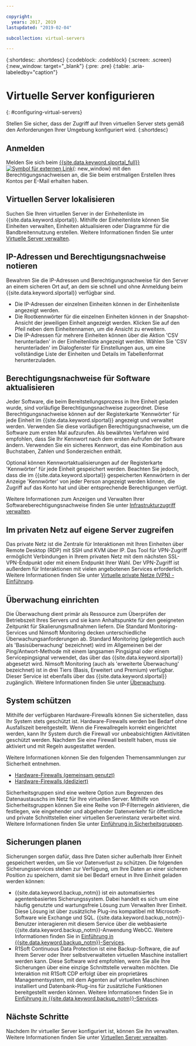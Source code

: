 ```yaml
---

copyright:
  years: 2017, 2019
lastupdated: "2019-02-04"

subcollection: virtual-servers

---
```


{:shortdesc: .shortdesc}
{:codeblock: .codeblock}
{:screen: .screen}
{:new_window: target="_blank"}
{:pre: .pre}
{:table: .aria-labeledby="caption"}


# Virtuelle Server konfigurieren
{: #configuring-virtual-servers}

Stellen Sie sicher, dass der Zugriff auf Ihren virtuellen Server stets gemäß den Anforderungen Ihrer Umgebung konfiguriert wird.
{:shortdesc}

## Anmelden
Melden Sie sich beim [{{site.data.keyword.slportal_full}} ![Symbol für externen Link](../icons/launch-glyph.svg "Symbol für externen Link")](https://control.softlayer.com/){: new_window} mit den Berechtigungsnachweisen an, die Sie beim erstmaligen Erstellen Ihres Kontos per E-Mail erhalten haben.

## Virtuellen Server lokalisieren
Suchen Sie Ihren virtuellen Server in der Einheitenliste im {{site.data.keyword.slportal}}. Mithilfe der Einheitenliste können Sie Einheiten verwalten, Einheiten aktualisieren oder Diagramme für die Bandbreitennutzung erstellen. Weitere Informationen finden Sie unter [Virtuelle Server verwalten](/docs/vsi?topic=virtual-servers-managing-virtual-servers).

## IP-Adressen und Berechtigungsnachweise notieren
Bewahren Sie die IP-Adressen und Berechtigungsnachweise für den Server an einem sicheren Ort auf, an dem sie schnell und ohne Anmeldung beim {{site.data.keyword.slportal}} verfügbar sind.
- Die IP-Adressen der einzelnen Einheiten können in der Einheitenliste angezeigt werden.
- Die Rootkennwörter für die einzelnen Einheiten können in der Snapshot-Ansicht der jeweiligen Einheit angezeigt werden. Klicken Sie auf den Pfeil neben dem Einheitennamen, um die Ansicht zu erweitern.
- Die IP-Adressen für mehrere Einheiten können über die Aktion 'CSV herunterladen' in der Einheitenliste angezeigt werden. Wählen Sie 'CSV herunterladen' im Dialogfenster für Einstellungen aus, um eine vollständige Liste der Einheiten und Details im Tabellenformat herunterzuladen.

## Berechtigungsnachweise für Software aktualisieren
Jeder Software, die beim Bereitstellungsprozess in Ihre Einheit geladen wurde, sind vorläufige Berechtigungsnachweise zugeordnet. Diese Berechtigungsnachweise können auf der Registerkarte 'Kennwörter' für jede Einheit im {{site.data.keyword.slportal}} angezeigt und verwaltet werden. Verwenden Sie diese vorläufigen Berechtigungsnachweise, um die Software zum ersten Mal aufzurufen. Als bewährtes Verfahren wird empfohlen, dass Sie Ihr Kennwort nach dem ersten Aufrufen der Software ändern. Verwenden Sie ein sicheres Kennwort, das eine Kombination aus Buchstaben, Zahlen und Sonderzeichen enthält.

Optional können Kennwortaktualisierungen auf der Registerkarte 'Kennwörter' für jede Einheit gespeichert werden. Beachten Sie jedoch, dass die im {{site.data.keyword.slportal}} gespeicherten Kennwörtern in der Anzeige 'Kennwörter' von jeder Person angezeigt werden können, die Zugriff auf das Konto hat und über entsprechende Berechtigungen verfügt.

Weitere Informationen zum Anzeigen und Verwalten Ihrer Softwareberechtigungsnachweise finden Sie unter [Infrastrukturzugriff verwalten](/docs/iam?topic=iam-mngclassicinfra).

## Im privaten Netz auf eigene Server zugreifen
Das private Netz ist die Zentrale für Interaktionen mit Ihren Einheiten über Remote Desktop (RDP) mit SSH und KVM über IP. Das Tool für VPN-Zugriff ermöglicht Verbindungen in Ihrem privaten Netz mit dem nächsten SSL-VPN-Endpunkt oder mit einem Endpunkt Ihrer Wahl. Der VPN-Zugriff ist außerdem für Interaktionen mit vielen angebotenen Services erforderlich. Weitere Informationen finden Sie unter [Virtuelle private Netze (VPN) - Einführung](/docs/infrastructure/iaas-vpn?topic=VPN-getting-started-with-virtual-private-networking-vpn-).

## Überwachung einrichten
Die Überwachung dient primär als Ressource zum Überprüfen der Betriebszeit Ihres Servers und sie kann Anhaltspunkte für den geeigneten Zeitpunkt für Skalierungsmaßnahmen liefern. Die Standard Monitoring-Services und Nimsoft Monitoring decken unterschiedliche Überwachungsanforderungen ab. Standard Monitoring (gelegentlich auch als 'Basisüberwachung' bezeichnet) wird im Allgemeinen bei der Ping/Antwort-Methode mit einem langsamen Pingsignal oder einem Servicepingsignal verwendet, das über das {{site.data.keyword.slportal}} abgesetzt wird. Nimsoft Monitoring (auch als 'erweiterte Überwachung' bezeichnet) ist in drei Tiers (Basis, Erweitert und Premium) verfügbar. Dieser Service ist ebenfalls über das {{site.data.keyword.slportal}} zugänglich. Weitere Informationen finden Sie unter [Überwachung](/docs/infrastructure/SLmonitoring?topic=slmonitoring-monitoring).

## System schützen
Mithilfe der verfügbaren Hardware-Firewalls können Sie sicherstellen, dass Ihr System stets geschützt ist. Hardware-Firewalls werden bei Bedarf ohne Ausfallszeit bereitgestellt. Wenn die Firewallregeln korrekt eingerichtet werden, kann Ihr System durch die Firewall vor unbeabsichtigten Aktivitäten geschützt werden. Nachdem Sie eine Firewall bestellt haben, muss sie aktiviert und mit Regeln ausgestattet werden.

Weitere Informationen können Sie den folgenden Themensammlungen zur Sicherheit entnehmen.

* [Hardware-Firewalls (gemeinsam genutzt)](/docs/infrastructure/hardware-firewall-shared?topic=hardware-firewall-shared-getting-started-with-hardware-firewall-shared)
* [Hardware-Firewalls (dediziert)](/docs/infrastructure/hardware-firewall-dedicated?topic=hardware-firewall-dedicated-getting-started-with-hardware-firewall-dedicated)

Sicherheitsgruppen sind eine weitere Option zum Begrenzen des Datenaustauschs im Netz für Ihre virtuellen Server. Mithilfe von Sicherheitsgruppen können Sie eine Reihe von IP-Filterregeln aktivieren, die festlegen, wie eingehender und abgehender Datenverkehr für öffentliche und private Schnittstellen einer virtuellen Serverinstanz verarbeitet wird. Weitere Informationen finden Sie unter [Einführung in Sicherheitsgruppen](/docs/infrastructure/security-groups?topic=security-groups-getting-started-with-security-groups).

## Sicherungen planen
Sicherungen sorgen dafür, dass Ihre Daten sicher außerhalb Ihrer Einheit gespeichert werden, um Sie vor Datenverlust zu schützen. Die folgenden Sicherungsservices stehen zur Verfügung, um Ihre Daten an einer sicheren Position zu speichern, damit sie bei Bedarf erneut in Ihre Einheit geladen werden können:

- {{site.data.keyword.backup_notm}} ist ein automatisiertes agentenbasiertes Sicherungssystem. Dabei handelt es sich um eine häufig genutzte und wartungsfreie Lösung zum Verwalten Ihrer Einheit. Diese Lösung ist über zusätzliche Plug-ins kompatibel mit Microsoft-Software wie Exchange und SQL. {{site.data.keyword.backup_notm}}-Benutzer interagieren mit diesem Service über die webbasierte {{site.data.keyword.backup_notm}}-Anwendung WebCC. Weitere Informationen finden Sie in [Einführung in {{site.data.keyword.backup_notm}}-Services](/docs/infrastructure/Backup?topic=Backup-gettingstarted#gettingstarted).
- R1Soft Continuous Data Protection ist eine Backup-Software, die auf Ihrem Server oder Ihrer selbstverwalteten virtuellen Maschine installiert werden kann. Diese Software wird empfohlen, wenn Sie alle Ihre Sicherungen über eine einzige Schnittstelle verwalten möchten. Die Interaktion mit R1Soft CDP erfolgt über ein proprietäres Managementsystem, mit dem Agenten auf virtuellen Maschinen installiert und Datenbank-Plug-ins für zusätzliche Funktionen bereitgestellt werden können. Weitere Informationen finden Sie in [Einführung in {{site.data.keyword.backup_notm}}-Services](/docs/infrastructure/Backup?topic=Backup-gettingstarted#gettingstarted).

## Nächste Schritte
Nachdem Ihr virtueller Server konfiguriert ist, können Sie ihn verwalten. Weitere Informationen finden Sie unter [Virtuellen Server verwalten](/docs/vsi?topic=virtual-servers-managing-virtual-servers).
